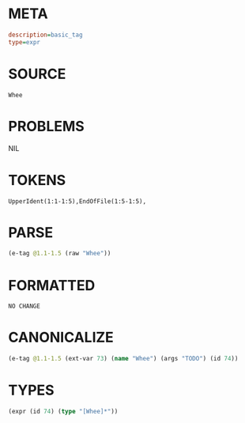 # META
~~~ini
description=basic_tag
type=expr
~~~
# SOURCE
~~~roc
Whee
~~~
# PROBLEMS
NIL
# TOKENS
~~~zig
UpperIdent(1:1-1:5),EndOfFile(1:5-1:5),
~~~
# PARSE
~~~clojure
(e-tag @1.1-1.5 (raw "Whee"))
~~~
# FORMATTED
~~~roc
NO CHANGE
~~~
# CANONICALIZE
~~~clojure
(e-tag @1.1-1.5 (ext-var 73) (name "Whee") (args "TODO") (id 74))
~~~
# TYPES
~~~clojure
(expr (id 74) (type "[Whee]*"))
~~~

